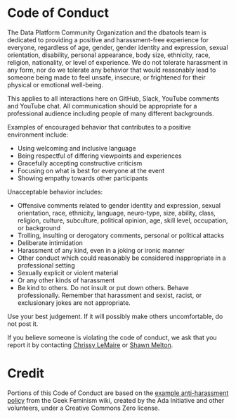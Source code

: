 # Code of Conduct

The Data Platform Community Organization and the dbatools team is dedicated to providing a positive and harassment-free experience for everyone, regardless of age, gender, gender identity and expression, sexual orientation, disability, personal appearance, body size, ethnicity, race, religion, nationality, or level of experience. We do not tolerate harassment in any form, nor do we tolerate any behavior that would reasonably lead to someone being made to feel unsafe, insecure, or frightened for their physical or emotional well-being.

This applies to all interactions here on GitHub, Slack, YouTube comments and YouTube chat. All communication should be appropriate for a professional audience including people of many different backgrounds.

Examples of encouraged behavior that contributes to a positive environment include:

- Using welcoming and inclusive language
- Being respectful of differing viewpoints and experiences
- Gracefully accepting constructive criticism
- Focusing on what is best for everyone at the event
- Showing empathy towards other participants

Unacceptable behavior includes:

- Offensive comments related to gender identity and expression, sexual orientation, race, ethnicity, language, neuro-type, size, ability, class, religion, culture, subculture, political opinion, age, skill level, occupation, or background
- Trolling, insulting or derogatory comments, personal or political attacks
- Deliberate intimidation
- Harassment of any kind, even in a joking or ironic manner
- Other conduct which could reasonably be considered inappropriate in a professional setting
- Sexually explicit or violent material
- Or any other kinds of harassment
- Be kind to others. Do not insult or put down others. Behave professionally. Remember that harassment and sexist, racist, or exclusionary jokes are not appropriate.

Use your best judgement. If it will possibly make others uncomfortable, do not post it.

If you believe someone is violating the code of conduct, we ask that you report it by contacting [Chrissy LeMaire](https://twitter.com/cl) or [Shawn Melton](https://twitter.com/wsmelton).

# Credit

Portions of this Code of Conduct are based on the [example anti-harassment policy](http://geekfeminism.wikia.com/wiki/Conference_anti-harassment/Policy) from the Geek Feminism wiki, created by the Ada Initiative and other volunteers, under a Creative Commons Zero license.